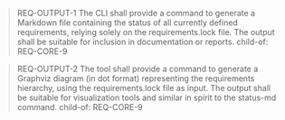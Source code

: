 > REQ-OUTPUT-1
> The CLI shall provide a command to generate a Markdown file containing the status of all currently defined requirements, relying solely on the requirements.lock file. The output shall be suitable for inclusion in documentation or reports.
> child-of: REQ-CORE-9

> REQ-OUTPUT-2
> The tool shall provide a command to generate a Graphviz diagram (in dot format) representing the requirements hierarchy, using the requirements.lock file as input. The output shall be suitable for visualization tools and similar in spirit to the status-md command. 
> child-of: REQ-CORE-9